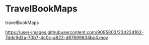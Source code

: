 # TravelBookMaps
 travelBookMaps


https://user-images.githubusercontent.com/9095803/234224162-7ddc9d2a-70b7-4c0c-a822-d87699834bc4.mov

